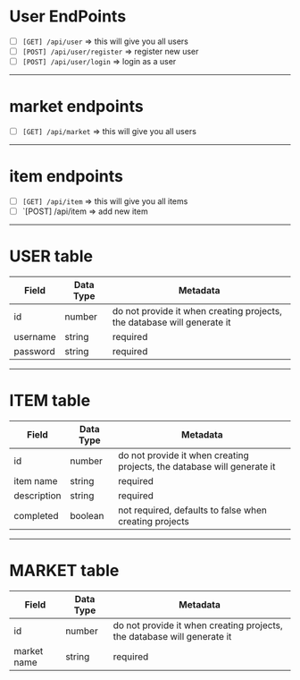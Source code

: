 # User EndPoints
- [ ] `[GET] /api/user`  =>  this will give you all users
- [ ] `[POST] /api/user/register`  => register new user
- [ ] `[POST] /api/user/login` => login as a user
____________
# market endpoints

- [ ] `[GET] /api/market`  =>  this will give you all users

__________
# item endpoints

- [ ] `[GET] /api/item`  =>  this will give you all items
- [ ] `[POST] /api/item =>  add new item
________________
# USER table

| Field       | Data Type | Metadata                                                                    |
| ----------- | --------- | --------------------------------------------------------------------------- |
| id          | number    | do not provide it when creating projects, the database will generate it     |
| username     | string    | required                                                                    |
| password | string    | required                                                                    |


_______
# ITEM table
| Field       | Data Type | Metadata                                                                    |
| ----------- | --------- | --------------------------------------------------------------------------- |
| id          | number    | do not provide it when creating projects, the database will generate it     |
| item name        | string    | required                                                                    |
| description | string    | required                                                                    |
| completed   | boolean   | not required, defaults to false when creating projects                      |


_______
# MARKET table
| Field       | Data Type | Metadata                                                                    |
| ----------- | --------- | --------------------------------------------------------------------------- |
| id          | number    | do not provide it when creating projects, the database will generate it     |
| market name        | string    | required                                                                    |
                 
